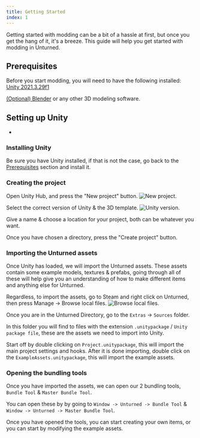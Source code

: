 ```yaml
---
title: Getting Started
index: 1
---
```

Getting started with modding can be a bit of a hassle at first, but once you get the hang of it, it's a breeze. This guide will help you get started with modding in Unturned.

## Prerequisites
Before you start modding, you will need to have the following installed:
[Unity 2021.3.29f1](https://unity.com/download)

[(Optional) Blender](https://www.blender.org/) or any other 3D modeling software.

## Setting up Unity
+
### Installing Unity
Be sure you have Unity installed, if that is not the case, go back to the [Prerequisites](#prerequisites) section and install it.

### Creating the project
Open Unity Hub, and press the "New project" button.
![New project.](22062d.png)

Select the correct version of Unity & the 3D template.
![Unity version.](22369a.png)

Give a name & choose a location for your project, both can be whatever you want.

Once you have chosen a directory, press the "Create project" button.

### Importing the Unturned assets
Once Unity has loaded, we will import the Unturned assets.
These assets contain some example models, textures & prefabs, going through all of these will help give you an understanding of how to make different items and anything else for Unturned.

Regardless, to import the assets, go to Steam and right click on Unturned, then press Manage -> Browse local files.
![Browse local files.](7bb890.png)

Once you are in the Unturned Directory, go to the `Extras` -> `Sources` folder.

In this folder you will find to files with the extension `.unitypackage` / `Unity package file`, these are the assets we need to import into Unity.

Start off by double clicking on `Project.unitypackage`, this will import the main project settings and hooks.
After it is done importing, double click on the `ExampleAssets.unitypackage`, this will import the example assets.

### Opening the bundling tools
Once you have imported the assets, we can open our 2 bundling tools, `Bundle Tool` & `Master Bundle Tool`.

You can open these by by going to `Window -> Unturned -> Bundle Tool` & `Window -> Unturned -> Master Bundle Tool`.

Once you have opened the tools, you can start creating your own items, or you can start by modifying the example assets.